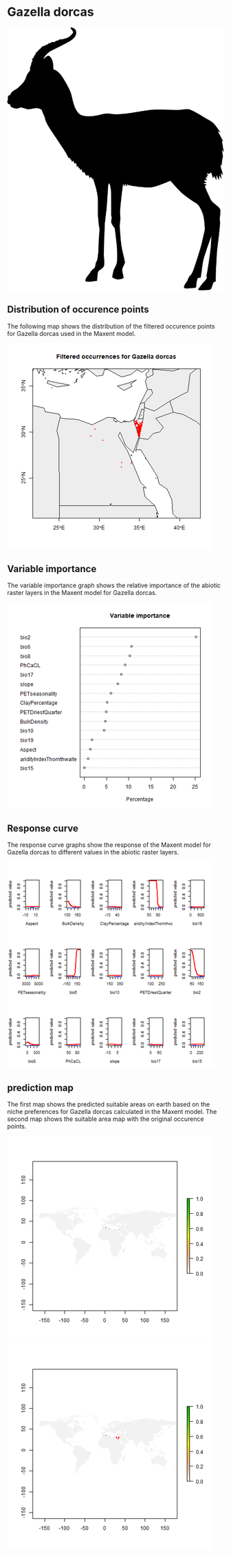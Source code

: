 # Gazella dorcas 

![](image_taxa.png) 

## Distribution of occurence points 
The following map shows the distribution of the filtered occurence points for Gazella dorcas used in the Maxent model. 

![](occurrences.png)
    
## Variable importance 
The variable importance graph shows the relative importance of the abiotic raster layers in the  Maxent model for Gazella dorcas. 

![](valid_maxent_variable_importance.png)
    
## Response curve 
The response curve graphs show the response of the Maxent model for Gazella dorcas to different values in the abiotic raster layers. 

![](valid_maxent_response_curve.png)
    
## prediction map 
The first map shows the predicted suitable areas on earth based on the niche preferences for Gazella dorcas calculated in the Maxent model. The second map shows the suitable area map with the original occurence points.

![](prediction_map.png)
![](prediction_occurence_map.png)
    
